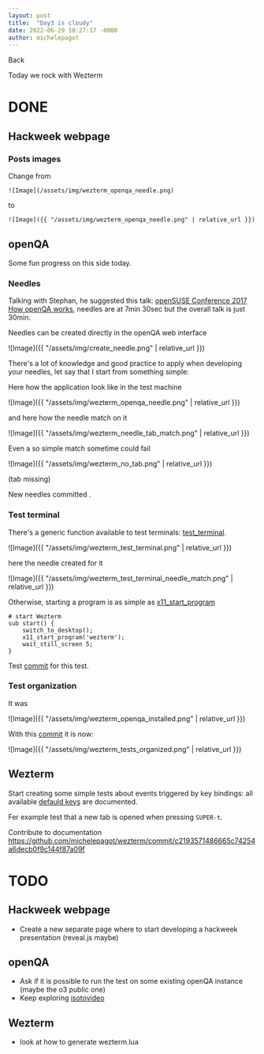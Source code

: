 ```yaml
---
layout: post
title:  "Day3 is cloudy"
date: 2022-06-29 10:27:17 -0000
author: michelepagot
---
```


<a onclick="window.history.back()">Back</a>

Today we rock with Wezterm

# DONE

## Hackweek webpage

### Posts images

Change from

```
![Image](/assets/img/wezterm_openqa_needle.png)
```

to

```
![Image]({{ "/assets/img/wezterm_openqa_needle.png" | relative_url }})
```


## openQA
Some fun progress on this side today.

### Needles

Talking with Stephan, he suggested this talk: [openSUSE Conference 2017 How openQA works](https://youtu.be/vGpH4SQ9rQo?t=455), needles are at 7min 30sec but the overall talk is just 30min.

Needles can be created directly in the openQA web interface


![Image]({{ "/assets/img/create_needle.png" | relative_url }})


There's a lot of knowledge and good practice to apply when developing your needles, let say that I start from something simple:

Here how the application look like in the test machine

![Image]({{ "/assets/img/wezterm_openqa_needle.png" | relative_url }})

and here how the needle match on it

![Image]({{ "/assets/img/wezterm_needle_tab_match.png" | relative_url }})

Even a so simple match sometime could fail

![Image]({{ "/assets/img/wezterm_no_tab.png" | relative_url }})

(tab missing)


New needles committed []().

### Test terminal

There's a generic function available to test terminals: [test_terminal](https://github.com/os-autoinst/os-autoinst-distri-opensuse/blob/master/tests/x11/xterm.pm).

![Image]({{ "/assets/img/wezterm_test_terminal.png" | relative_url }})

here the needle created for it

![Image]({{ "/assets/img/wezterm_test_terminal_needle_match.png" | relative_url }})

Otherwise, starting a program is as simple as [x11_start_program](http://open.qa/api/testapi/#_x11_start_program)

```
# start Wezterm
sub start() {
    switch_to_desktop();
    x11_start_program('wezterm');
    wait_still_screen 5;
}
```

Test [commit](https://github.com/mpagot/os-autoinst-distri-opensuse/commit/3982272a5bddb04f99eeca0069b881f5edd5372a) for this test.

### Test organization

It was 

![Image]({{ "/assets/img/wezterm_openqa_installed.png" | relative_url }})

With this [commit](https://github.com/mpagot/os-autoinst-distri-opensuse/commit/97ae82506f2c6abfd1ba234d014dfeffa2a9e6c5) it is now:

![Image]({{ "/assets/img/wezterm_tests_organized.png" | relative_url }})


## Wezterm

Start creating some simple tests about events triggered by key bindings: all available [defauld keys](https://wezfurlong.org/wezterm/config/default-keys.html) are documented.

Fer example test that a new tab is opened when pressing `SUPER-t`.

Contribute to documentation https://github.com/michelepagot/wezterm/commit/c2193571486665c74254a6decb0f9c144f87a09f


# TODO

## Hackweek webpage
* Create a new separate page where to start developing a hackweek presentation (reveal.js maybe)

## openQA
* Ask if it is possible to run the test on some existing openQA instance (maybe the o3 public one)
* Keep exploring [isotovideo](https://kalikiana.gitlab.io/post/2022-03-16-running-standandalone-tests-with-isotovideo/)

## Wezterm
* look at how to generate wezterm.lua
